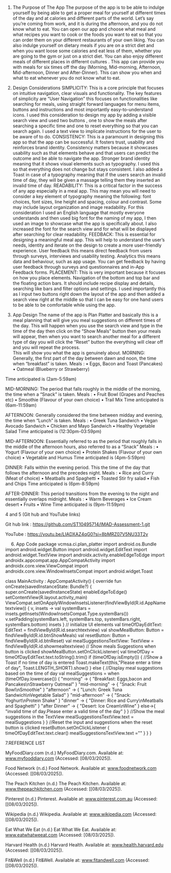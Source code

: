 
1.	The Purpose of The App
The purpose of the app is to be able to indulge yourself by being able to get a proper meal for yourself at different times of the day and at calories and different parts of the world.
Let’s say you’re coming from work, and it is during the afternoon, and you do not know what to eat. You can open our app and choose what meal and what recipes you want to cook or the foods you want to eat so that you can order them on your different restaurants of your own liking.
You can also indulge yourself on dietary meals if you are on a strict diet and when you want loose some calories and eat less of them, whether you are going to the gym or just on a strict diet. You can also enjoy different meals of different places in different cultures .
This app can provide you with meals for six times off the day (Morning, Mid-morning, Afternoon, Mid-afternoon, Dinner and After-Dinner). This can show you when and what to eat whenever you do not know what to eat.
 
2. Design Considerations
SIMPLICITY: This is a core principle that focuses on intuitive navigation, clear visuals and functionality. The key features of simplicity are “User Navigation” this focuses on functionalities like searching for meals, using straight forward languages for menu items, buttons and instructions and most importantly easy-to-understand icons. I used this consideration to design my app by adding a visible search view and used two buttons , one to show the meals after searching a specific time and one to reset everything so that you can search again. I used a text view to implicate instructions for the user to be aware of to do.
CONSISTENCY: This is a paramount in designing this app so that the app can be successful. It fosters trust, usability and reinforces brand identity. Consistency matters because it showcases usability such as that elements behave and that users can predict the outcome and be able to navigate the app. Stronger brand identity meaning that it shows visual elements such as typography. I used this so that everything does not change but stays consistent. I also added a Toast in case of a typography meaning that if the users search an invalid time of day, they will be given a massage telling them they inserted an invalid time of day.
READABILITY: This is a critical factor in the success of any app especially in a meal app. This may mean you will need to consider a key element of typography meaning the following: font choices, font sizes, line height and spacing, colour and contrast. Some may include layout organization and image readability. For this consideration I used an English language that mostly everyone understands and then used big font for the naming of my app, I then used an image to showcase what the app is specifically about. I also increased the font for the search view and for what will be displayed after searching for clear readability.
FEEDBACK: This is essential for designing a meaningful meal app. This will help to understand the user’s needs, identity and iterate on the design to create a more user-friendly experience. User feedback this means direct feedback from users through surveys, interviews and usability testing. Analytics this means data and behaviour, such as app usage. You can get feedback by having user feedback through surveys and questionnaires and in-App Feedback forms.
PLACEMENT:  This is very important because it focuses on how you place elements. Navigation of the bottom and top bar and the floating action bars. It should include recipe display and details, searching like bars and filter options and settings. I used importantly this as I input two buttons right down the layout of the app and then added a search view right at the middle so that I can be easy for one hand users to be able to be comfortable while using the app.

3. App Design 
The name of the app is Plan Platter and basically this is a meal planning that will give you meal suggestions on different times of the day. This will happen when you use the search view and type in the time of the day then click on the “Show Meals” button then your meals will appear, then when you want to search another meal for a different type of day you will click the “Reset” button the everything will clear off and you will repeat the process.  
This will show you what the app is genuinely about.
MORNING: Generally, the first part of the day between dawn and noon, the time when “breakfast” is taken.
Meals : 
•	Eggs, Bacon and Toast (Pancakes) 
•	Oatmeal (Blueberry or Strawberry)


Time anticipated is (2am-5:59am)

MID-MORNING: The period that falls roughly in the middle of the morning, the time when a “Snack” is taken.
Meals : 
•	Fruit Bowl (Grapes and Peaches etc)
•	Smoothie (Flavour of your own choice)
•	Trail Mix 
Time anticipated is (6am-11:59am)

AFTERNOON: Generally considered the time between midday and evening, the time when “Lunch” is taken.
Meals : 
•	Greek Tuna Sandwich
•	Vegan Avocado Sandwich
•	Chicken and Mayo Sandwich
•	Healthy Vegetable Salad 
Time anticipated is (12:30pm-03:59pm)

MID-AFTERNOON: Essentially referred to as the period that roughly falls in the middle of the afternoon hours, also referred to as a “Snack”
Meals : 
•	Yogurt (Flavour of your own choice)
•	Protein Shakes (Flavour of your own choice)
•	Vegetable and Humus
Time anticipated is (4pm-5:59pm)

DINNER: Falls within the evening period. This the time of the day that follows the afternoon and the precedes night.
Meals : 
•	Rice and Curry (Meat of choice)
•	Meatballs and Spaghetti
•	Toasted Stir fry salad
•	Fish and Chips
Time anticipated is (6pm-8:59pm)

AFTER-DINNER: This period transitions from the evening to the night and essentially overlaps midnight.
Meals : 
•	Warm Beverages 
•	Ice Cream desert
•	Fruits 
•	Wine
Time anticipated is (9pm-11:59pm)
 
 
 4 and 5 (Git hub and YouTube links)

Git hub link : https://github.com/ST10495714/IMAD-Assessment-1.git

YouTube : https://youtu.be/LIADXAZ4qG0?si=8bMRZ07V5NU33T2y


 
6. App Code
package vcmsa.ci.plan_platter
import android.os.Bundle
import android.widget.Button
import android.widget.EditText
import android.widget.TextView
import androidx.activity.enableEdgeToEdge
import androidx.appcompat.app.AppCompatActivity
import androidx.core.view.ViewCompat
import androidx.core.view.WindowInsetsCompat
import android.widget.Toast

class MainActivity : AppCompatActivity() {
    override fun onCreate(savedInstanceState: Bundle?) {
        super.onCreate(savedInstanceState)
        enableEdgeToEdge()
        setContentView(R.layout.activity_main)
        ViewCompat.setOnApplyWindowInsetsListener(findViewById(R.id.AppNametextview)) { v, insets ->
            val systemBars = insets.getInsets(WindowInsetsCompat.Type.systemBars())
            v.setPadding(systemBars.left, systemBars.top, systemBars.right, systemBars.bottom)
            insets
        }
            // initialize UI elements
            val timeOfDayEditText: EditText = findViewById(R.id.searchtextview)
            val showMealButton: Button = findViewById(R.id.btnShowMeals)
            val resetButton: Button = findViewById(R.id.btnReset)
            val mealSuggestionsTextView: TextView = findViewById(R.id.showmealtextview)
            // Show meals Suggestions when button is clicked
            showMealButton.setOnClickListener{
                val timeOfDay = timeOfDayEditText.text.toString().trim()
                if (timeOfDay.isEmpty()) {
                    //Show a Toast if no time of day is entered
                    Toast.makeText(this,"Please enter a time of day", Toast.LENGTH_SHORT).show()
                } else {
                    //Display meal suggestions based on the time of day
                    val mealSuggestions = when (timeOfDay.lowercase()) {
                        "morning" -> {
                            "Breakfast: Eggs,bacon and Pancakes\nStrawberry Oatmeal"
                        }
                        "mid-morning" -> {
                            "Snack: Fruit Bowl\nSmoothie"
                        }
                        "afternoon" -> {
                            "Lunch: Greek Tuna Sandwich\nVegetable Salad"
                        }
                        "mid-afternoon" -> {
                            "Snack: Yoghurt\nProtein Shake"
                        }
                        "dinner" -> {
                            "Dinner: Rice and Curry\nMeatballs and Spaghetti"
                        }
                        "after Dinner" -> {
                            "Desert: Ice Cream\nWine"
                        }
                        else->{
                            "invalid time of day.Please enter a valid time of the day"
                        }
                    }
                    //Show the meal suggestions in the TextView
                    mealSuggestionsTextView.text = mealSuggestions
                }
            }
            //Reset the input and suggestions when the reset button is clicked
            resetButton.setOnClickListener {
                timeOfDayEditText.text.clear()
                mealSuggestionsTextView.text =""
            }
        }
    }

 
7.REFERENCE LIST
 
 MyFoodDiary.com (n.d.) MyFoodDiary.com. Available at: www.myfooddiary.com (Accessed: [08/03/2025]).
 
 Food Network (n.d.) Food Network. Available at: www.foodnetwork.com (Accessed: [[08/03/2025]).

The Peach Kitchen (n.d.) The Peach Kitchen. Available at: www.thepeachkitchen.com (Accessed: [[08/03/2025]).

Pinterest (n.d.) Pinterest. Available at: www.pinterest.com.au (Accessed: [[08/03/2025]).

Wikipedia (n.d.) Wikipedia. Available at: www.wikipedia.com (Accessed: [[08/03/2025]).

Eat What We Eat (n.d.) Eat What We Eat. Available at: www.eatwhatweeat.com (Accessed: [08/03/2025]).

 Harvard Health (n.d.) Harvard Health. Available at: www.health.harvard.edu (Accessed: [[08/03/2025]).
 
 Fit&Well (n.d.) Fit&Well. Available at: www.fitandwell.com (Accessed: [[08/03/2025]).

